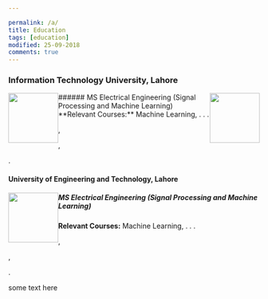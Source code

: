 ```yaml
---

permalink: /a/
title: Education
tags: [education]
modified: 25-09-2018
comments: true
---
```



### Information Technology University, Lahore
<img style="float: right;" src="http://aghaaliraza.com/itu-short.png" width=100>



<img style="float: left" src="http://aghaaliraza.com/itu-short.png" width=100>
###### MS Electrical Engineering (Signal Processing and Machine Learning)
**Relevant Courses:** Machine Learning,
.
.
.

,

,

.

#### University of Engineering and Technology, Lahore

<img style="float: left" src="http://aghaaliraza.com/itu-short.png" width=100>
<h5>MS Electrical Engineering (Signal Processing and Machine Learning)</h5>
<strong>Relevant Courses:</strong> Machine Learning,
.
.
.

,

,

.




some text here